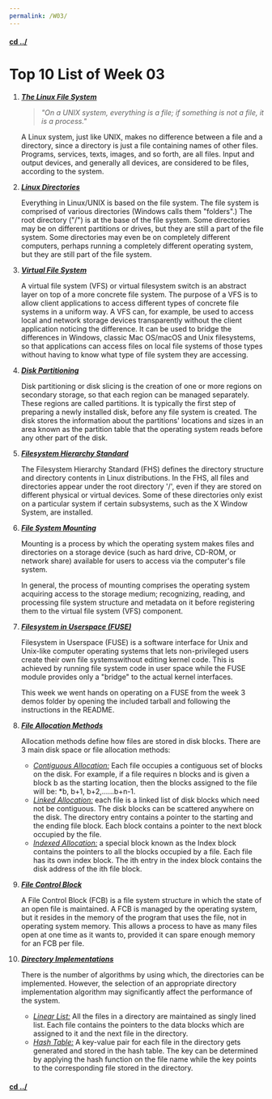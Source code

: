 ```yaml
---
permalink: /W03/
---
```


#### [cd ../](../)

# Top 10 List of Week 03

1. [***The Linux File System***](https://tldp.org/LDP/intro-linux/html/sect_03_01.html)

   > *"On a UNIX system, everything is a file; if something is not a file, it is a process."*
   
    A Linux system, just like UNIX, makes no difference between a file and a directory, since a directory is just a file containing names of other files. Programs, services, texts, images, and so forth, are all files. Input and output devices, and generally all devices, are considered to be files, according to the system.
   
2. [***Linux Directories***](https://searchitchannel.techtarget.com/feature/Linux-UNIX-directories-and-shell-commands-for-VARs)

   Everything in Linux/UNIX is based on the file system. The file system is comprised of various directories (Windows calls them "folders".) The root directory ("/") is at the base of the file system. Some directories may be on different partitions or drives, but they are still a part of the file system. Some directories may even be on completely different computers, perhaps running a completely different operating system, but they are still part of the file system.

3. [***Virtual File System***](https://en.wikipedia.org/wiki/Virtual_file_system)

   A virtual file system (VFS) or virtual filesystem switch is an abstract layer on top of a more concrete file system. The purpose of a VFS is to allow client applications to access different types of concrete file systems in a uniform way. A VFS can, for example, be used to access local and network storage devices transparently without the client application noticing the difference. It can be used to bridge the differences in Windows, classic Mac OS/macOS and Unix filesystems, so that applications can access files on local file systems of those types without having to know what type of file system they are accessing.

4. [***Disk Partitioning***](https://en.wikipedia.org/wiki/Disk_partitioning)

   Disk partitioning or disk slicing is the creation of one or more regions on secondary storage, so that each region can be managed separately. These regions are called partitions. It is typically the first step of preparing a newly installed disk, before any file system is created. The disk stores the information about the partitions' locations and sizes in an area known as the partition table that the operating system reads before any other part of the disk.

5. [***Filesystem Hierarchy Standard***](https://en.wikipedia.org/wiki/Filesystem_Hierarchy_Standard)

   The Filesystem Hierarchy Standard (FHS) defines the directory structure and directory contents in Linux distributions. In the FHS, all files and directories appear under the root directory '/', even if they are stored on different physical or virtual devices. Some of these directories only exist on a particular system if certain subsystems, such as the X Window System, are installed.

6. [***File System Mounting***](https://en.wikipedia.org/wiki/Mount_(computing))

   Mounting is a process by which the operating system makes files and directories on a storage device (such as hard drive, CD-ROM, or network share) available for users to access via the computer's file system.

   In general, the process of mounting comprises the operating system acquiring access to the storage medium; recognizing, reading, and processing file system structure and metadata on it before registering them to the virtual file system (VFS) component.

7. [***Filesystem in Userspace (FUSE)***](https://en.wikipedia.org/wiki/Filesystem_in_Userspace)

   Filesystem in Userspace (FUSE) is a software interface for Unix and Unix-like computer operating systems that lets non-privileged users create their own file systemswithout editing kernel code. This is achieved by running file system code in user space while the FUSE module provides only a "bridge" to the actual kernel interfaces. 

   This week we went hands on operating on a FUSE from the week 3 demos folder by opening the included tarball and following the instructions in the README.

8. [***File Allocation Methods***](https://www.geeksforgeeks.org/file-allocation-methods/)

   Allocation methods define how files are stored in disk blocks. There are 3 main disk space or file allocation methods:

   - *<u>Contiguous Allocation:</u>* Each file occupies a contiguous set of blocks on the disk. For example, if a file requires n blocks and is given a block b as the starting location, then the blocks assigned to the file will be: *b, b+1, b+2,……b+n-1.
   - *<u>Linked Allocation:</u>* each file is a linked list of disk blocks which need not be contiguous. The disk blocks can be scattered anywhere on the disk.
     The directory entry contains a pointer to the starting and the ending file block. Each block contains a pointer to the next block occupied by the file.
   - *<u>Indexed Allocation:</u>* a special block known as the Index block contains the pointers to all the blocks occupied by a file. Each file has its own index block. The ith entry in the index block contains the disk address of the ith file block.

9. [***File Control Block***](https://en.wikipedia.org/wiki/File_Control_Block)

   A File Control Block (FCB) is a file system structure in which the state of an open file is maintained. A FCB is managed by the operating system, but it resides in the memory of the program that uses the file, not in operating system memory. This allows a process to have as many files open at one time as it wants to, provided it can spare enough memory for an FCB per file.

10. [***Directory Implementations***](https://www.javatpoint.com/os-directory-implementation)

    There is the number of algorithms by using which, the directories can be implemented. However, the selection of an appropriate directory implementation algorithm may significantly affect the performance of the system.

    - *<u>Linear List:</u>* All the files in a directory are maintained as singly lined list. Each file contains the pointers to the data blocks which are assigned to it and the next file in the directory.
    - *<u>Hash Table:</u>* A key-value pair for each file in the directory gets generated and stored in the hash table. The key can be determined by applying the hash function on the file name while the key points to the corresponding file stored in the directory.





#### [cd ../](../)